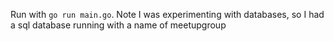 Run with `go run main.go`. Note I was experimenting with databases, so I had a sql database running with a name of meetupgroup